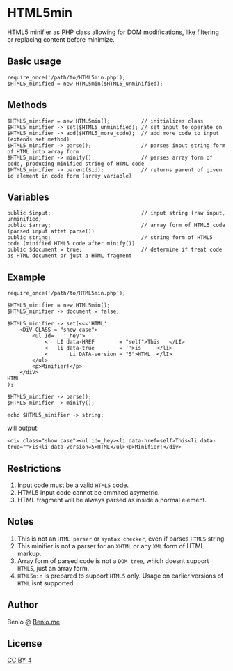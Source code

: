 # HTML5min
HTML5 minifier as PHP class allowing for DOM modifications, like filtering or replacing content before minimize.

## Basic usage

    require_once('/path/to/HTML5min.php');
    $HTML5_minified = new HTML5min($HTML5_unminified);

## Methods

    $HTML5_minifier = new HTML5min();          // initializes class
    $HTML5_minifier -> set($HTML5_unminified); // set input to operate on
    $HTML5_minifier -> add($HTML5_more_code);  // add more code to input (extends set method)
    $HTML5_minifier -> parse();                // parses input string form of HTML into array form
    $HTML5_minifier -> minify();               // parses array form of code, producing minified string of HTML code
    $HTML5_minifier -> parent($id);            // returns parent of given id element in code form (array variable)
    
## Variables
    public $input;                             // input string (raw input, unminified)
    public $array;                             // array form of HTML5 code (parsed input aftet parse())
    public string;                             // string form of HTML5 code (minified HTML5 code after minify())
    public $document = true;                   // determine if treat code as HTML document or just a HTML fragment

## Example
    require_once('/path/to/HTML5min.php');
    
    $HTML5_minifier = new HTML5min();
    $HTML5_minifier -> document = false;
    
    $HTML5_minifier -> set(<<<'HTML'
        <DiV CLASS = "show case">
    		<ul Id=   '_hey'>
    			<	LI data-HREF		= "self">This	</LI>
    			<	li data-true		= ''>is		</li>
    			<       Li DATA-version	= "5">HTML	</lI>
    		</ul>
    		<p>Minifier!</p>
    	</diV>
    HTML
    );
    
    $HTML5_minifier -> parse();
    $HTML5_minifier -> minify();
    
    echo $HTML5_minifier -> string;

will output:

    <div class="show case"><ul id=_hey><li data-href=self>This<li data-true="">is<li data-version=5>HTML</ul><p>Minifier!</div>

## Restrictions
1. Input code must be a valid `HTML5` code.
2. HTML5 input code cannot be ommited asymetric.
3. HTML fragment will be always parsed as inside a normal element.

## Notes
1. This is not an `HTML parser` or `syntax checker`, even if parses `HTML5` string.
2. This minifier is not a parser for an `XHTML` or any `XML` form of HTML markup.
3. Array form of parsed code is not a `DOM tree`, which doesnt support `HTML5`, just an array form.
4. `HTML5min` is prepared to support `HTML5` only. Usage on earlier versions of `HTML` isnt supported.
    
## Author
Benio @ [Benio.me](http://benio.me)

## License
[CC BY 4](http://creativecommons.org/licenses/by/4.0)
